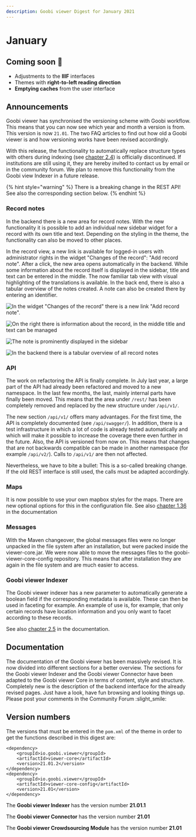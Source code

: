 ```yaml
---
description: Goobi viewer Digest for January 2021
---
```


# January

## Coming soon :rocket:&#x20;

* Adjustments to the **IIIF** interfaces
* Themes with **right-to-left reading direction**&#x20;
* **Emptying caches** from the user interface

## Announcements&#x20;

Goobi viewer has synchronised the versioning scheme with Goobi workflow. This means that you can now see which year and month a version is from. This version is now `21.01`. The two FAQ articles to find out how old a Goobi viewer is and how versioning works have been revised accordingly.&#x20;

With this release, the functionality to automatically replace structure types with others during indexing (see [chapter 2.4](https://docs.goobi.io/goobi-viewer-en/conf/2/4)) is officially discontinued. If institutions are still using it, they are hereby invited to contact us by email or in the community forum. We plan to remove this functionality from the Goobi view Indexer in a future release.&#x20;

{% hint style="warning" %}
There is a breaking change in the REST API! See also the corresponding section below.
{% endhint %}

### Record notes&#x20;

In the backend there is a new area for record notes. With the new functionality it is possible to add an individual new sidebar widget for a record with its own title and text. Depending on the styling in the theme, the functionality can also be moved to other places.&#x20;

In the record view, a new link is available for logged-in users with administrator rights in the widget "Changes of the record": "Add record note". After a click, the new area opens automatically in the backend. While some information about the record itself is displayed in the sidebar, title and text can be entered in the middle. The now familiar tab view with visual highlighting of the translations is available. In the back end, there is also a tabular overview of the notes created. A note can also be created there by entering an identifier.

![In the widget "Changes of the record" there is a new link "Add record note".](../.gitbook/assets/21.01\_EN\_addRecordNote.png)

![On the right there is information about the record, in the middle title and text can be managed](../.gitbook/assets/21.01\_EN\_addRecordNoteBackend.png)

![The note is prominently displayed in the sidebar](../.gitbook/assets/21.01\_EN\_recordNoteFrontendResult.png)

![In the backend there is a tabular overview of all record notes](../.gitbook/assets/21.01\_EN\_recordNoteBackendOverview.png)

### API

The work on refactoring the API is finally complete. In July last year, a large part of the API had already been refactored and moved to a new namespace. In the last few months, the last, mainly internal parts have finally been moved. This means that the area under `/rest/` has been completely removed and replaced by the new structure under `/api/v1/`.&#x20;

The new section `/api/v1/` offers many advantages. For the first time, the API is completely documented (see `/api/swagger/`). In addition, there is a test infrastructure in which a lot of code is already tested automatically and which will make it possible to increase the coverage there even further in the future. Also, the API is versioned from now on. This means that changes that are not backwards compatible can be made in another namespace (for example `/api/v2/`). Calls to `/api/v1/` are then not affected.&#x20;

Nevertheless, we have to bite a bullet: This is a so-called breaking change. If the old REST interface is still used, the calls must be adapted accordingly.&#x20;

### Maps&#x20;

It is now possible to use your own mapbox styles for the maps. There are new optional options for this in the configuration file. See also [chapter 1.36](https://docs.goobi.io/goobi-viewer-en/conf/1/36) in the documentation&#x20;

### Messages&#x20;

With the Maven changeover, the global messages files were no longer unpacked in the file system after an installation, but were packed inside the viewer-core.jar. We were now able to move the messages files to the goobi-viewer-core-config repository. This means that after installation they are again in the file system and are much easier to access.&#x20;

### Goobi viewer Indexer&#x20;

The Goobi viewer indexer has a new parameter to automatically generate a boolean field if the corresponding metadata is available. These can then be used in faceting for example. An example of use is, for example, that only certain records have location information and you only want to facet according to these records.&#x20;

See also [chapter 2.5](https://docs.goobi.io/goobi-viewer-en/conf/2/5#addexistenceboolean) in the documentation.

## Documentation&#x20;

The documentation of the Goobi viewer has been massively revised. It is now divided into different sections for a better overview. The sections for the Goobi viewer Indexer and the Goobi viewer Connector have been adapted to the Goobi viewer Core in terms of content, style and structure. Completely new is the description of the backend interface for the already revised pages. Just have a look, have fun browsing and looking things up. Please post your comments in the Community Forum :slight\_smile:&#x20;

## Version numbers&#x20;

The versions that must be entered in the `pom.xml` of the theme in order to get the functions described in this digest are:

```markup
<dependency>
    <groupId>io.goobi.viewer</groupId>
    <artifactId>viewer-core</artifactId>
    <version>21.01.2</version>
</dependency>
<dependency>
    <groupId>io.goobi.viewer</groupId>
    <artifactId>viewer-core-config</artifactId>
    <version>21.01</version>
</dependency>
```

The **Goobi viewer Indexer** has the version number **21.01.1**

The **Goobi viewer Connector** has the version number **21.01**

The **Goobi viewer Crowdsourcing Module** has the version number **21.01**
